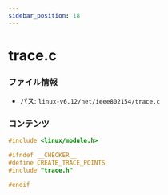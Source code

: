 ```yaml
---
sidebar_position: 18
---
```

# trace.c

### ファイル情報

- パス: `linux-v6.12/net/ieee802154/trace.c`

### コンテンツ

```c
#include <linux/module.h>

#ifndef __CHECKER__
#define CREATE_TRACE_POINTS
#include "trace.h"

#endif

```
